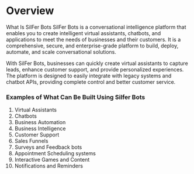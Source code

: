 # Overview

What Is SilFer Bots
SilFer Bots is a conversational intelligence platform that enables you to create intelligent virtual assistants, chatbots, and applications to meet the needs of businesses and their customers. It is a comprehensive, secure, and enterprise-grade platform to build, deploy, automate, and scale conversational solutions.

With SilFer Bots, businesses can quickly create virtual assistants to capture leads, enhance customer support, and provide personalized experiences. The platform is designed to easily integrate with legacy systems and chatbot APIs, providing complete control and better customer service.

### Examples of What Can Be Built Using Silfer Bots

  1. Virtual Assistants
  2. Chatbots
  3. Business Automation
  4. Business Intelligence
  5. Customer Support
  6. Sales Funnels
  7. Surveys and Feedback bots
  8. Appointment Scheduling systems
  9. Interactive Games and Content
  10. Notifications and Reminders
